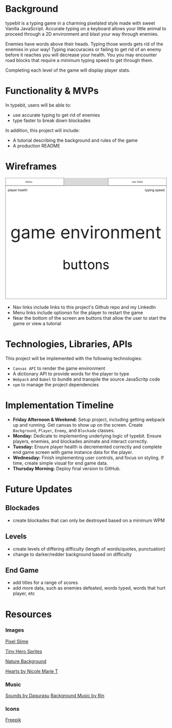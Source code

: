 # Background
typebit is a typing game in a charming pixelated style made with sweet Vanilla JavaScript. Accurate typing on a keyboard allows your little animal to proceed through a 2D environment and blast your way through enemies.

Enemies have words above their heads. Typing those words gets rid of the enemies in your way! Typing inaccuracies or failing to get rid of an enemy before it reaches you will decrease your health. You you may encounter road blocks that require a minimum typing speed to get through them.

Completing each level of the game will display player stats.

# Functionality & MVPs
In typebit, users will be able to:

* use accurate typing to get rid of enemies
* type faster to break down blockades

In addition, this project will include:
* A tutorial describing the background and rules of the game
* A production README

# Wireframes
![typebit wireframe](docs/wireframe.png)

* Nav links include links to this project's Github repo and my LinkedIn
* Menu links include optionsn for the player to restart the game
* Near the bottom of the screen are buttons that allow the user to start the game or view a tutorial

# Technologies, Libraries, APIs
This project will be implemented with the following technologies:
* `Canvas API` to render the game environment
* A dictionary API to provide words for the player to type
* `Webpack` and `Babel` to bundle and transpile the source JavaScritp code
* `npm` to manage the project dependencies

# Implementation Timeline
* **Friday Afternoon & Weekend:** Setup project, including getting webpack up and running. Get canvas to show up on the screen. Create `Background`, `Player`, `Enemy`, and `Blockade` classes.
* **Monday:** Dedicate to implementing underlying logic of typebit. Ensure players, enemies, and blockades animate and interact correctly.
* **Tuesday:** Ensure player health is decremented correctly and complete end game screen with game instance data for the player.
* **Wednesday:** Finish implementing user controls, and focus on styling. If time, create simple visual for end game data.
* **Thursday Morning:** Deploy final version to GitHub.

# Future Updates
## Blockades
* create blockades that can only be destroyed based on a minimum WPM
## Levels
* create levels of differing difficulty (length of words/quotes, punctuation)
* change to darker/redder background based on difficulty
## End Game
* add titles for a range of scores
* add more data, such as enemies defeated, words typed, words that hurt player, etc

# Resources
### Images
[Pixel Slime](https://rvros.itch.io/pixel-art-animated-slime)

[Tiny Hero Sprites](https://craftpix.net/freebies/free-pixel-art-tiny-hero-sprites/)

[Nature Background](https://craftpix.net/freebies/free-nature-backgrounds-pixel-art/)

[Hearts by Nicole Marie T](https://nicolemariet.itch.io/pixel-heart-animation-32x32-16x16-freebie)

### Music
[Sounds by Dagurasu](https://dagurasusketch.itch.io/retrosounds)
[Background Music by Rin](https://pluslerin.itch.io/retro-rpg-bgms)

### Icons
[Freepik](https://www.flaticon.com/authors/freepik)
